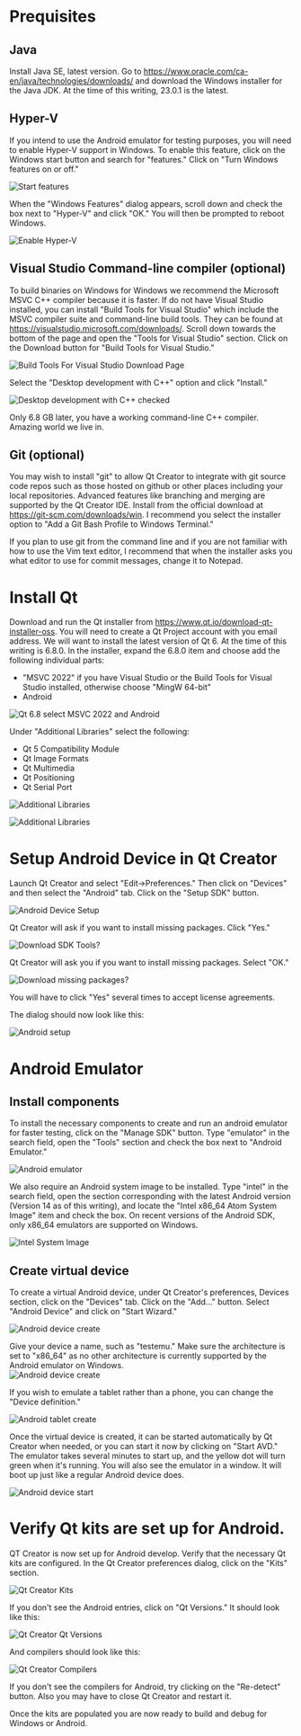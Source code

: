 # Prequisites
## Java
Install Java SE, latest version.  Go to https://www.oracle.com/ca-en/java/technologies/downloads/ and download the Windows installer for the Java JDK.  At the time of this writing, 23.0.1 is the latest.

## Hyper-V
If you intend to use the Android emulator for testing purposes, you will need to enable Hyper-V support in Windows. To enable this feature, click on the Windows start button and search for "features."  Click on "Turn Windows features on or off."

![Start features](setup_qt_images/hyperv1.png)

When the "Windows Features" dialog appears, scroll down and check the box next to "Hyper-V" and click "OK."  You will then be prompted to reboot Windows.

![Enable Hyper-V](setup_qt_images/hyperv2.png)

## Visual Studio Command-line compiler (optional)

To build binaries on Windows for Windows we recommend the Microsoft MSVC C++ compiler because it is faster. If do not have Visual Studio installed, you can install "Build Tools for Visual Studio" which include the MSVC compiler suite and command-line build tools.  They can be found at https://visualstudio.microsoft.com/downloads/.  Scroll down towards the bottom of the page and open the "Tools for Visual Studio" section.  Click on the Download button for "Build Tools for Visual Studio."

![Build Tools For Visual Studio Download Page](setup_qt_images/buildtoolsdownload.png)

Select the "Desktop development with C++" option and click "Install."

![Desktop development with C++ checked](setup_qt_images/toolsinstall2.png)

Only 6.8 GB later, you have a working command-line C++ compiler.  Amazing world we live in.

## Git (optional)
You may wish to install "git" to allow Qt Creator to integrate with git source code repos such as those hosted on github or other places including your local repositories.  Advanced features like branching and merging are supported by the Qt Creator IDE.  Install from the official download at https://git-scm.com/downloads/win.  I recommend you select the installer option to "Add a Git Bash Profile to Windows Terminal."

If you plan to use git from the command line and if you are not familiar with how to use the Vim text editor, I recommend that when the installer asks you what editor to use for commit messages, change it to Notepad.

# Install Qt
Download and run the Qt installer from https://www.qt.io/download-qt-installer-oss.  You will need to create a Qt Project account with you email address. We will want to install the latest version of Qt 6.  At the time of this writing is 6.8.0.  In the installer, expand the 6.8.0 item and choose add the following individual parts:

 * "MSVC 2022" if you have Visual Studio or the Build Tools for Visual Studio installed, otherwise choose "MingW 64-bit"
 * Android

![Qt 6.8 select MSVC 2022 and Android](setup_qt_images/qt1.png)

Under "Additional Libraries" select the following:

 * Qt 5 Compatibility Module
 * Qt Image Formats
 * Qt Multimedia
 * Qt Positioning
 * Qt Serial Port

![Additional Libraries](setup_qt_images/qt2.png)

![Additional Libraries](setup_qt_images/qt3.png)

# Setup Android Device in Qt Creator  
Launch Qt Creator and select "Edit->Preferences."  Then click on "Devices" and then select the "Android" tab.  Click on the "Setup SDK" button.

![Android Device Setup](setup_qt_images/android1.png)

Qt Creator will ask if you want to install missing packages. Click "Yes."  

![Download SDK Tools?](setup_qt_images/android2.png)

Qt Creator will ask you if you want to install missing packages.  Select "OK."

![Download missing packages?](setup_qt_images/android3.png)

You will have to click "Yes" several times to accept license agreements.

The dialog should now look like this:

![Android setup](setup_qt_images/android4.png)

# Android Emulator
## Install components
To install the necessary components to create and run an android emulator for faster testing, click on the "Manage SDK" button.  Type "emulator" in the search field, open the "Tools" section and check the box next to "Android Emulator."

![Android emulator](setup_qt_images/emulator1.png)

We also require an Android system image to be installed.  Type "intel" in the search field, open the section corresponding with the latest Android version (Version 14 as of this writing), and locate the "Intel x86_64 Atom System Image" item and check the box.  On recent versions of the Android SDK, only x86_64 emulators are supported on Windows.

![Intel System Image](setup_qt_images/emulator2.png)

## Create virtual device
To create a virtual Android device, under Qt Creator's preferences, Devices section, click on the "Devices" tab.  Click on the "Add..." button.  Select "Android Device" and click on "Start Wizard."

![Android device create](setup_qt_images/emulator3.png)

Give your device a name, such as "testemu."  Make sure the architecture is set to "x86_64" as no other architecture is currently supported by the Android emulator on Windows.  
![Android device create](setup_qt_images/emulator4.png)

If you wish to emulate a tablet rather than a phone, you can change the "Device definition."

![Android tablet create](setup_qt_images/emulator5.png)

Once the virtual device is created, it can be started automatically by Qt Creator when needed, or you can start it now by clicking on "Start AVD."  The emulator takes several minutes to start up, and the yellow dot will turn green when it's running. You will also see the emulator in a window. It will boot up just like a regular Android device does.

![Android device start](setup_qt_images/emulator6.png)

# Verify Qt kits are set up for Android.
QT Creator is now set up for Android develop. Verify that the necessary Qt kits are configured.  In the Qt Creator preferences dialog, click on the "Kits" section.

![Qt Creator Kits](setup_qt_images/kits1.png)

If you don't see the Android entries, click on "Qt Versions." It should look like this:

![Qt Creator Qt Versions](setup_qt_images/kits2.png)

And compilers should look like this:

![Qt Creator Compilers](setup_qt_images/kits3.png)

If you don't see the compilers for Android, try clicking on the "Re-detect" button. Also you may have to close Qt Creator and restart it.

Once the kits are populated you are now ready to build and debug for Windows or Android.
